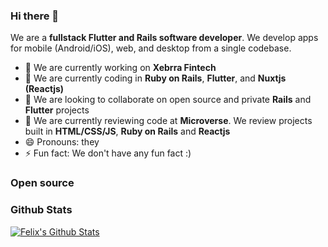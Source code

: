 ### Hi there 👋
We are a **fullstack Flutter and Rails software developer**. We develop apps for mobile (Android/iOS), web, and desktop from a single codebase.

- 🔭 We are currently working on **Xebrra Fintech**
- 🌱 We are currently coding in **Ruby on Rails**, **Flutter**, and **Nuxtjs (Reactjs)**
- 👯 We are looking to collaborate on open source and private **Rails** and **Flutter** projects
- 🤔 We are currently reviewing code at **Microverse**. We review projects built in **HTML/CSS/JS**, **Ruby on Rails** and **Reactjs**
- 😄 Pronouns: they
- ⚡ Fun fact: We don't have any fun fact :)

### Open source

### Github Stats

[![Felix's Github Stats](https://github-readme-stats.vercel.app/api?username=afanimartin&count_private=true&theme=default&show_icons=true)](https://github.com/klassyentrepreneurs)
